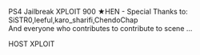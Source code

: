 PS4 Jailbreak XPLOIT 900 ★HEN -  Special Thanks to: SiSTR0,leeful,karo_sharifi,ChendoChap  
And everyone who contributes to contribute to scene ...

HOST XPLOIT 


